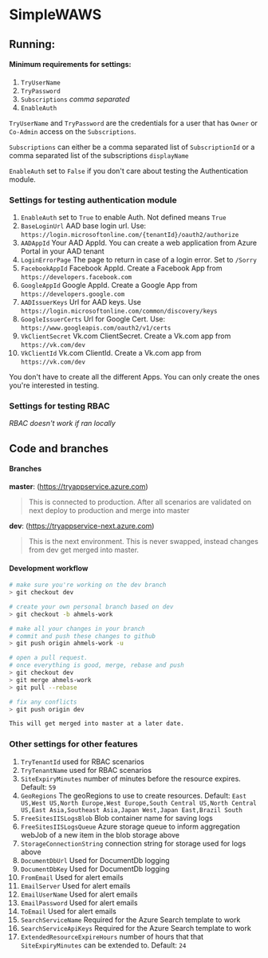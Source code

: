 # SimpleWAWS

## Running:

#### Minimum requirements for settings:
1. `TryUserName`
2. `TryPassword`
3. `Subscriptions` *comma separated*
4. `EnableAuth`

`TryUserName` and `TryPassword` are the credentials for a user that has `Owner` or `Co-Admin` access on the `Subscriptions`.

`Subscriptions` can either be a comma separated list of `SubscriptionId` or a comma separated list of the subscriptions `displayName`

`EnableAuth` set to `False` if you don't care about testing the Authentication module.

### Settings for testing authentication module
1. `EnableAuth` set to `True` to enable Auth. Not defined means `True`
2. `BaseLoginUrl` AAD base login url. Use: `https://login.microsoftonline.com/{tenantId}/oauth2/authorize`
3. `AADAppId` Your AAD AppId. You can create a web application from Azure Portal in your AAD tenant
4. `LoginErrorPage` The page to return in case of a login error. Set to `/Sorry`
5. `FacebookAppId` Facebook AppId. Create a Facebook App from `https://developers.facebook.com`
6. `GoogleAppId` Google AppId. Create a Google App from `https://developers.google.com`
7. `AADIssuerKeys` Url for AAD keys. Use `https://login.microsoftonline.com/common/discovery/keys`
8. `GoogleIssuerCerts` Url for Google Cert. Use: `https://www.googleapis.com/oauth2/v1/certs`
9. `VkClientSecret` Vk.com ClientSecret. Create a Vk.com app from `https://vk.com/dev`
10. `VkClientId` Vk.com ClientId. Create a Vk.com app from `https://vk.com/dev`

You don't have to create all the different Apps. You can only create the ones you're interested in testing.

### Settings for testing RBAC
*RBAC doesn't work if ran locally*
## Code and branches

#### Branches
**master**: (https://tryappservice.azure.com)
> This is connected to production. After all scenarios are validated on next deploy to production and merge into master

**dev**: (https://tryappservice-next.azure.com)
> This is the next environment. This is never swapped, instead changes from dev get merged into master.

#### Development workflow

``` bash
# make sure you're working on the dev branch
> git checkout dev

# create your own personal branch based on dev
> git checkout -b ahmels-work

# make all your changes in your branch
# commit and push these changes to github
> git push origin ahmels-work -u

# open a pull request.
# once everything is good, merge, rebase and push
> git checkout dev
> git merge ahmels-work
> git pull --rebase

# fix any conflicts
> git push origin dev

This will get merged into master at a later date. 
```
### Other settings for other features
1. `TryTenantId` used for RBAC scenarios
2. `TryTenantName` used for RBAC scenarios
3. `SiteExpiryMinutes` number of minutes before the resource expires. Default: `59`
4. `GeoRegions` The geoRegions to use to create resources. Default: `East US,West US,North Europe,West Europe,South Central US,North Central US,East Asia,Southeast Asia,Japan West,Japan East,Brazil South`
5. `FreeSitesIISLogsBlob` Blob container name for saving logs
6. `FreeSitesIISLogsQueue` Azure storage queue to inform aggregation webJob of a new item in the blob storage above
7. `StorageConnectionString` connection string for storage used for logs above
8. `DocumentDbUrl` Used for DocumentDb logging
9. `DocumentDbKey` Used for DocumentDb logging
10. `FromEmail` Used for alert emails
11. `EmailServer` Used for alert emails
12. `EmailUserName` Used for alert emails
13. `EmailPassword` Used for alert emails
14. `ToEmail` Used for alert emails
15. `SearchServiceName` Required for the Azure Search template to work
16. `SearchServiceApiKeys` Required for the Azure Search template to work
17. `ExtendedResourceExpireHours` number of hours that that `SiteExpiryMinutes` can be extended to. Default: `24`
